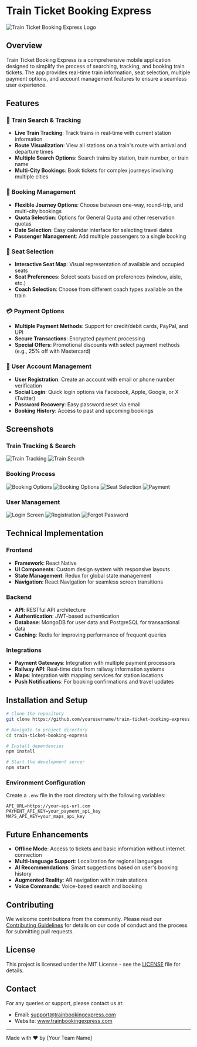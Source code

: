 # Train Ticket Booking Express

![Train Ticket Booking Express Logo](https://github.com/soumya-123-code/ReactNativeTicketBooking/blob/main/screenshots/home.png)

## Overview

Train Ticket Booking Express is a comprehensive mobile application designed to simplify the process of searching, tracking, and booking train tickets. The app provides real-time train information, seat selection, multiple payment options, and account management features to ensure a seamless user experience.

## Features

### 🚆 Train Search & Tracking
- **Live Train Tracking**: Track trains in real-time with current station information
- **Route Visualization**: View all stations on a train's route with arrival and departure times
- **Multiple Search Options**: Search trains by station, train number, or train name
- **Multi-City Bookings**: Book tickets for complex journeys involving multiple cities

### 🎫 Booking Management
- **Flexible Journey Options**: Choose between one-way, round-trip, and multi-city bookings
- **Quota Selection**: Options for General Quota and other reservation quotas
- **Date Selection**: Easy calendar interface for selecting travel dates
- **Passenger Management**: Add multiple passengers to a single booking

### 💺 Seat Selection
- **Interactive Seat Map**: Visual representation of available and occupied seats
- **Seat Preferences**: Select seats based on preferences (window, aisle, etc.)
- **Coach Selection**: Choose from different coach types available on the train

### 💳 Payment Options
- **Multiple Payment Methods**: Support for credit/debit cards, PayPal, and UPI
- **Secure Transactions**: Encrypted payment processing
- **Special Offers**: Promotional discounts with select payment methods (e.g., 25% off with Mastercard)

### 👤 User Account Management
- **User Registration**: Create an account with email or phone number verification
- **Social Login**: Quick login options via Facebook, Apple, Google, or X (Twitter)
- **Password Recovery**: Easy password reset via email
- **Booking History**: Access to past and upcoming bookings

## Screenshots

### Train Tracking & Search
![Train Tracking](https://github.com/soumya-123-code/ReactNativeTicketBooking/blob/main/screenshots/TrainTracking.png)
![Train Search](https://github.com/soumya-123-code/ReactNativeTicketBooking/blob/main/screenshots/WhereismyTrain.png)

### Booking Process
![Booking Options](https://github.com/soumya-123-code/ReactNativeTicketBooking/blob/main/screenshots/bookseat.png)
![Booking Options](https://github.com/soumya-123-code/ReactNativeTicketBooking/blob/main/screenshots/bookseat.png)
![Seat Selection](https://github.com/soumya-123-code/ReactNativeTicketBooking/blob/main/screenshots/SelectTrain.png)
![Payment](https://github.com/soumya-123-code/ReactNativeTicketBooking/blob/main/screenshots/Payment.png)

### User Management
![Login Screen](https://github.com/soumya-123-code/ReactNativeTicketBooking/blob/main/screenshots/Login.png)
![Registration](https://github.com/soumya-123-code/ReactNativeTicketBooking/blob/main/screenshots/Register.png)
![Forgot Password](https://github.com/soumya-123-code/ReactNativeTicketBooking/blob/main/screenshots/Forget.png)

## Technical Implementation

### Frontend
- **Framework**: React Native
- **UI Components**: Custom design system with responsive layouts
- **State Management**: Redux for global state management
- **Navigation**: React Navigation for seamless screen transitions

### Backend
- **API**: RESTful API architecture
- **Authentication**: JWT-based authentication
- **Database**: MongoDB for user data and PostgreSQL for transactional data
- **Caching**: Redis for improving performance of frequent queries

### Integrations
- **Payment Gateways**: Integration with multiple payment processors
- **Railway API**: Real-time data from railway information systems
- **Maps**: Integration with mapping services for station locations
- **Push Notifications**: For booking confirmations and travel updates

## Installation and Setup

```bash
# Clone the repository
git clone https://github.com/yourusername/train-ticket-booking-express.git

# Navigate to project directory
cd train-ticket-booking-express

# Install dependencies
npm install

# Start the development server
npm start
```

### Environment Configuration

Create a `.env` file in the root directory with the following variables:

```
API_URL=https://your-api-url.com
PAYMENT_API_KEY=your_payment_api_key
MAPS_API_KEY=your_maps_api_key
```

## Future Enhancements

- **Offline Mode**: Access to tickets and basic information without internet connection
- **Multi-language Support**: Localization for regional languages
- **AI Recommendations**: Smart suggestions based on user's booking history
- **Augmented Reality**: AR navigation within train stations
- **Voice Commands**: Voice-based search and booking

## Contributing

We welcome contributions from the community. Please read our [Contributing Guidelines](CONTRIBUTING.md) for details on our code of conduct and the process for submitting pull requests.

## License

This project is licensed under the MIT License - see the [LICENSE](LICENSE) file for details.

## Contact

For any queries or support, please contact us at:
- Email: support@trainbookingexpress.com
- Website: www.trainbookingexpress.com

---

Made with ❤️ by [Your Team Name]
